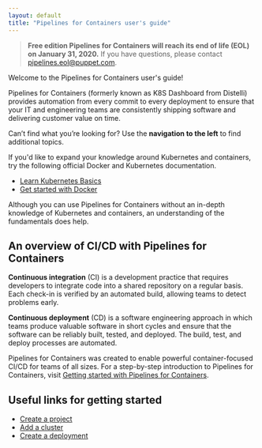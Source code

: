 ```yaml
---
layout: default
title: "Pipelines for Containers user's guide"
--- 
```


> **Free edition Pipelines for Containers will reach its end of life (EOL) on January 31, 2020.** If you have questions, please contact pipelines.eol@puppet.com.

Welcome to the Pipelines for Containers user's guide!

Pipelines for Containers (formerly known as K8S Dashboard from Distelli) provides automation from every commit to every deployment to ensure that your IT and engineering teams are consistently shipping software and delivering customer value on time.

Can’t find what you’re looking for? Use the **navigation to the left** to find additional topics.

If you'd like to expand your knowledge around Kubernetes and containers, try the following official Docker and Kubernetes documentation. 
* <a href="https://kubernetes.io/docs/tutorials/kubernetes-basics/" target="_blank">Learn Kubernetes Basics</a>
* <a href="https://docs.docker.com/get-started/" target="_blank">Get started with Docker</a>

Although you can use Pipelines for Containers without an in-depth knowledge of Kubernetes and containers, an understanding of the fundamentals does help.  

## An overview of CI/CD with Pipelines for Containers

**Continuous integration** (CI) is a development practice that requires developers to integrate code into a shared repository on a regular basis. Each check-in is verified by an automated build, allowing teams to detect problems early.

**Continuous deployment** (CD) is a software engineering approach in which teams produce valuable software in short cycles and ensure that the software can be reliably built, tested, and deployed. The build, test, and deploy processes are automated.

Pipelines for Containers was created to enable powerful container-focused CI/CD for teams of all sizes. For a step-by-step introduction to Pipelines for Containers, visit [Getting started with Pipelines for Containers](./gs_overview.html). 

## Useful links for getting started

* [Create a project](./project.html)
* [Add a cluster](./cluster-add.html)
* [Create a deployment](./project.html)

